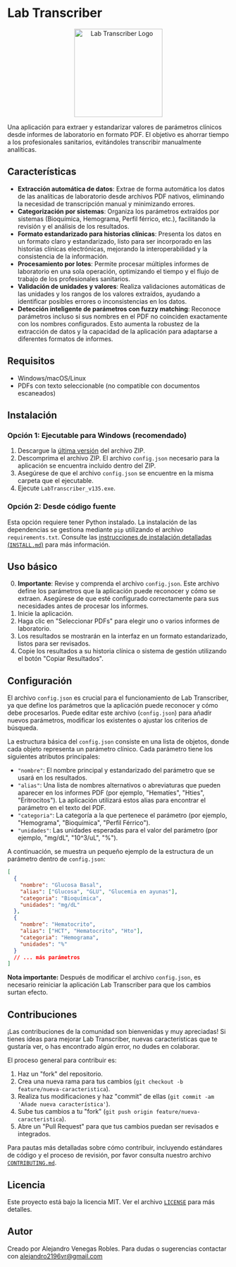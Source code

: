 # Lab Transcriber

<p align="center">
  <img src="docs/images/logo.png" alt="Lab Transcriber Logo" width="200"/>
</p>

Una aplicación para extraer y estandarizar valores de parámetros clínicos desde informes de laboratorio en formato PDF. El objetivo es ahorrar tiempo a los profesionales sanitarios, evitándoles transcribir manualmente analíticas.

## Características

- **Extracción automática de datos**: Extrae de forma automática los datos de las analíticas de laboratorio desde archivos PDF nativos, eliminando la necesidad de transcripción manual y minimizando errores.
- **Categorización por sistemas**: Organiza los parámetros extraídos por sistemas (Bioquímica, Hemograma, Perfil férrico, etc.), facilitando la revisión y el análisis de los resultados.
- **Formato estandarizado para historias clínicas**: Presenta los datos en un formato claro y estandarizado, listo para ser incorporado en las historias clínicas electrónicas, mejorando la interoperabilidad y la consistencia de la información.
- **Procesamiento por lotes**: Permite procesar múltiples informes de laboratorio en una sola operación, optimizando el tiempo y el flujo de trabajo de los profesionales sanitarios.
- **Validación de unidades y valores**: Realiza validaciones automáticas de las unidades y los rangos de los valores extraídos, ayudando a identificar posibles errores o inconsistencias en los datos.
- **Detección inteligente de parámetros con fuzzy matching**: Reconoce parámetros incluso si sus nombres en el PDF no coinciden exactamente con los nombres configurados. Esto aumenta la robustez de la extracción de datos y la capacidad de la aplicación para adaptarse a diferentes formatos de informes.

## Requisitos

- Windows/macOS/Linux
- PDFs con texto seleccionable (no compatible con documentos escaneados)

## Instalación

### Opción 1: Ejecutable para Windows (recomendado)

1. Descargue la [última versión](https://github.com/aljVe/lab-transcriber.git/releases) del archivo ZIP.
2. Descomprima el archivo ZIP. El archivo `config.json` necesario para la aplicación se encuentra incluido dentro del ZIP.
3. Asegúrese de que el archivo `config.json` se encuentre en la misma carpeta que el ejecutable.
4. Ejecute `LabTranscriber_v135.exe`.

### Opción 2: Desde código fuente

Esta opción requiere tener Python instalado. La instalación de las dependencias se gestiona mediante `pip` utilizando el archivo `requirements.txt`.
Consulte las [instrucciones de instalación detalladas (`INSTALL.md`)](INSTALL.md) para más información.

## Uso básico

0. **Importante**: Revise y comprenda el archivo `config.json`. Este archivo define los parámetros que la aplicación puede reconocer y cómo se extraen. Asegúrese de que esté configurado correctamente para sus necesidades antes de procesar los informes.
1. Inicie la aplicación.
2. Haga clic en "Seleccionar PDFs" para elegir uno o varios informes de laboratorio.
3. Los resultados se mostrarán en la interfaz en un formato estandarizado, listos para ser revisados.
4. Copie los resultados a su historia clínica o sistema de gestión utilizando el botón "Copiar Resultados".

## Configuración

El archivo `config.json` es crucial para el funcionamiento de Lab Transcriber, ya que define los parámetros que la aplicación puede reconocer y cómo debe procesarlos. Puede editar este archivo (`config.json`) para añadir nuevos parámetros, modificar los existentes o ajustar los criterios de búsqueda.

La estructura básica del `config.json` consiste en una lista de objetos, donde cada objeto representa un parámetro clínico. Cada parámetro tiene los siguientes atributos principales:

-   `"nombre"`: El nombre principal y estandarizado del parámetro que se usará en los resultados.
-   `"alias"`: Una lista de nombres alternativos o abreviaturas que pueden aparecer en los informes PDF (por ejemplo, "Hematíes", "Hties", "Eritrocitos"). La aplicación utilizará estos alias para encontrar el parámetro en el texto del PDF.
-   `"categoria"`: La categoría a la que pertenece el parámetro (por ejemplo, "Hemograma", "Bioquímica", "Perfil Férrico").
-   `"unidades"`: Las unidades esperadas para el valor del parámetro (por ejemplo, "mg/dL", "10^3/uL", "%").

A continuación, se muestra un pequeño ejemplo de la estructura de un parámetro dentro de `config.json`:

```json
[
  {
    "nombre": "Glucosa Basal",
    "alias": ["Glucosa", "GLU", "Glucemia en ayunas"],
    "categoria": "Bioquímica",
    "unidades": "mg/dL"
  },
  {
    "nombre": "Hematocrito",
    "alias": ["HCT", "Hematocrito", "Hto"],
    "categoria": "Hemograma",
    "unidades": "%"
  }
  // ... más parámetros
]
```

**Nota importante:** Después de modificar el archivo `config.json`, es necesario reiniciar la aplicación Lab Transcriber para que los cambios surtan efecto.

## Contribuciones

¡Las contribuciones de la comunidad son bienvenidas y muy apreciadas! Si tienes ideas para mejorar Lab Transcriber, nuevas características que te gustaría ver, o has encontrado algún error, no dudes en colaborar.

El proceso general para contribuir es:

1.  Haz un "fork" del repositorio.
2.  Crea una nueva rama para tus cambios (`git checkout -b feature/nueva-caracteristica`).
3.  Realiza tus modificaciones y haz "commit" de ellas (`git commit -am 'Añade nueva característica'`).
4.  Sube tus cambios a tu "fork" (`git push origin feature/nueva-caracteristica`).
5.  Abre un "Pull Request" para que tus cambios puedan ser revisados e integrados.

Para pautas más detalladas sobre cómo contribuir, incluyendo estándares de código y el proceso de revisión, por favor consulta nuestro archivo [`CONTRIBUTING.md`](CONTRIBUTING.md).

## Licencia

Este proyecto está bajo la licencia MIT. Ver el archivo [`LICENSE`](LICENSE) para más detalles.

## Autor

Creado por Alejandro Venegas Robles. Para dudas o sugerencias contactar con alejandro2196vr@gmail.com
